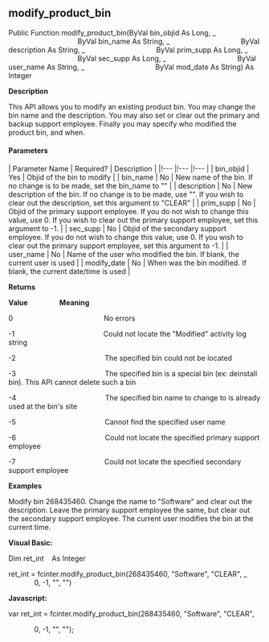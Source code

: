 modify_product_bin
--------------------

Public Function modify_product_bin(ByVal bin_objid As Long, _
                                   ByVal bin_name As String, _
                                   ByVal description As String, _
                                   ByVal prim_supp As Long, _
                                   ByVal sec_supp As Long, _
                                   ByVal user_name As String, _
                                   ByVal mod_date As String) As Integer

**Description**

This API allows you to modify an existing product bin. You may change the bin name and the description. You may also set or clear out the primary and backup support employee. Finally you may specify who modified the product bin, and when.

#### Parameters

| Parameter Name | Required? | Description |
|!--- |!--- |!--- |
| bin_objid | Yes | Objid of the bin to modify |
| bin_name | No | New name of the bin. If no change is to be made, set the bin_name to "" |
| description | No | New description of the bin. If no change is to be made, use "". If you wish to clear out the description, set this argument to "CLEAR" |
| prim_supp | No | Objid of the primary support employee. If you do not wish to change this value, use 0. If you wish to clear out the primary support employee, set this argument to -1. |
| sec_supp | No | Objid of the secondary support employee. If you do not wish to change this value, use 0. If you wish to clear out the primary support employee, set this argument to -1. |
| user_name | No | Name of the user who modified the bin. If blank, the current user is used |
| modify_date | No | When was the bin modified. If blank, the current date/time is used |

**Returns**

**Value**                **Meaning**

0                                              No errors

-1                                             Could not locate the "Modified" activity log string

-2                                             The specified bin could not be located

-3                                             The specified bin is a special bin (ex: deinstall bin). This API cannot delete such a bin

-4                                             The specified bin name to change to is already used at the bin's site

-5                                             Cannot find the specified user name

-6                                             Could not locate the specified primary support employee

-7                                             Could not locate the specified secondary support employee

**Examples**

 Modify bin 268435460. Change the name to "Software" and clear out the description. Leave the primary support employee the same, but clear out the secondary support employee. The current user modifies the bin at the current time.

**Visual Basic:**

Dim ret_int    As Integer

ret_int = fcinter.modify_product_bin(268435460, "Software", "CLEAR", _
             0, -1, "", "")

**Javascript:**

var ret_int = fcinter.modify_product_bin(268435460, "Software", "CLEAR",

             0, -1, "", "");
